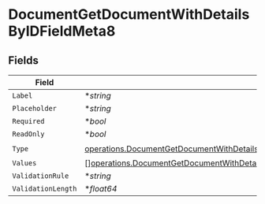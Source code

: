 # DocumentGetDocumentWithDetailsByIDFieldMeta8


## Fields

| Field                                                                                                                                                                                                                                              | Type                                                                                                                                                                                                                                               | Required                                                                                                                                                                                                                                           | Description                                                                                                                                                                                                                                        |
| -------------------------------------------------------------------------------------------------------------------------------------------------------------------------------------------------------------------------------------------------- | -------------------------------------------------------------------------------------------------------------------------------------------------------------------------------------------------------------------------------------------------- | -------------------------------------------------------------------------------------------------------------------------------------------------------------------------------------------------------------------------------------------------- | -------------------------------------------------------------------------------------------------------------------------------------------------------------------------------------------------------------------------------------------------- |
| `Label`                                                                                                                                                                                                                                            | **string*                                                                                                                                                                                                                                          | :heavy_minus_sign:                                                                                                                                                                                                                                 | N/A                                                                                                                                                                                                                                                |
| `Placeholder`                                                                                                                                                                                                                                      | **string*                                                                                                                                                                                                                                          | :heavy_minus_sign:                                                                                                                                                                                                                                 | N/A                                                                                                                                                                                                                                                |
| `Required`                                                                                                                                                                                                                                         | **bool*                                                                                                                                                                                                                                            | :heavy_minus_sign:                                                                                                                                                                                                                                 | N/A                                                                                                                                                                                                                                                |
| `ReadOnly`                                                                                                                                                                                                                                         | **bool*                                                                                                                                                                                                                                            | :heavy_minus_sign:                                                                                                                                                                                                                                 | N/A                                                                                                                                                                                                                                                |
| `Type`                                                                                                                                                                                                                                             | [operations.DocumentGetDocumentWithDetailsByIDFieldMetaDocumentsResponse200ApplicationJSONResponseBodyFieldsType](../../models/operations/documentgetdocumentwithdetailsbyidfieldmetadocumentsresponse200applicationjsonresponsebodyfieldstype.md) | :heavy_check_mark:                                                                                                                                                                                                                                 | N/A                                                                                                                                                                                                                                                |
| `Values`                                                                                                                                                                                                                                           | [][operations.DocumentGetDocumentWithDetailsByIDFieldMetaDocumentsResponseValues](../../models/operations/documentgetdocumentwithdetailsbyidfieldmetadocumentsresponsevalues.md)                                                                   | :heavy_minus_sign:                                                                                                                                                                                                                                 | N/A                                                                                                                                                                                                                                                |
| `ValidationRule`                                                                                                                                                                                                                                   | **string*                                                                                                                                                                                                                                          | :heavy_minus_sign:                                                                                                                                                                                                                                 | N/A                                                                                                                                                                                                                                                |
| `ValidationLength`                                                                                                                                                                                                                                 | **float64*                                                                                                                                                                                                                                         | :heavy_minus_sign:                                                                                                                                                                                                                                 | N/A                                                                                                                                                                                                                                                |
